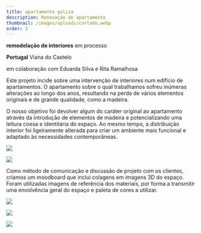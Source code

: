 ```yaml
---
title: apartamento galiza
description: Renovação de apartamento
thumbnail: /images/uploads/cortado.webp
order: 2
---
```


<section class="section-bottom-aligned text-left">



**remodelação de interiores** em processo

**Portugal** Viana do Castelo

em colaboração com Eduarda Silva e Rita Ramalhosa

</section>


<section class="section-top-aligned text-left">

Este projeto incide sobre uma intervenção de interiores num edifício de apartamentos. O apartamento sobre o qual trabalhamos sofreu inúmeras alterações ao longo dos anos, resultando na perda de vários elementos originais e de grande qualidade, como a madeira.

O nosso objetivo foi devolver algum do caráter original ao apartamento através da introdução de elementos de madeira e potencializando uma leitura coesa e identitária do espaço. Ao mesmo tempo, a distribuição interior foi ligeiramente alterada para criar um ambiente mais funcional e adaptado às necessidades contemporâneas.
</section>

![](/images/uploads/20241104_alteração-final_estudo-prévio-dragged-.webp)

![](/images/uploads/portfolio-projeto-viana_2024.12.31_execuçao.webp)

<section class="section-undefined-aligned">

Como método de comunicação e discussão de projeto com os clientes, criamos um moodboard que inclui colagens em imagens 3D do espaço. Foram utilizadas imagens de referência dos materiais, por forma a transmitir uma envolvência geral do espaço e paleta de cores a utilizar.

</section>

![](/images/uploads/sala-e-cozinha.webp)

![](/images/uploads/átrio.webp)

![](/images/uploads/tiff-20241122_reunião-moodboard_sofia-e-bernardo-10-dragged-copy.webp)
